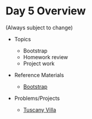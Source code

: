 # Day 5 Overview

(Always subject to change)

- Topics
  - Bootstrap
  - Homework review
  - Project work
  
- Reference Materials
  - [Bootstrap](http://getbootstrap.com/)
  
- Problems/Projects
  - [Tuscany Villa](Assignments/project-tuscany-villa/)
